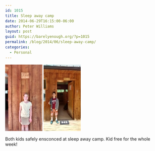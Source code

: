 ```yaml
---
id: 1015
title: Sleep away camp
date: 2014-06-29T16:15:00-06:00
author: Peter Williams
layout: post
guid: https://barelyenough.org/?p=1015
permalink: /blog/2014/06/sleep-away-camp/
categories:
  - Personal
---
```

<img src="/wp-content/uploads/2014/06/wpid-wp-1404077473880.jpeg" />

<img src="/wp-content/uploads/2014/06/wpid-wp-1404077481627.jpeg" />

Both kids safely ensconced at sleep away camp. Kid free for the whole week!
